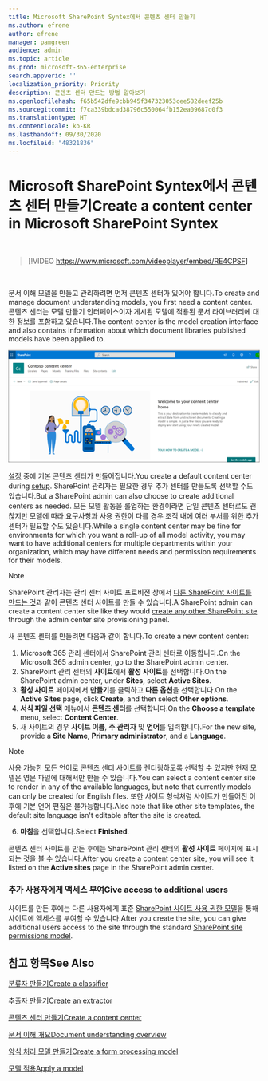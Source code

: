 ```yaml
---
title: Microsoft SharePoint Syntex에서 콘텐츠 센터 만들기
ms.author: efrene
author: efrene
manager: pamgreen
audience: admin
ms.topic: article
ms.prod: microsoft-365-enterprise
search.appverid: ''
localization_priority: Priority
description: 콘텐츠 센터 만드는 방법 알아보기
ms.openlocfilehash: f65b542dfe9cbb945f347323053cee582deef25b
ms.sourcegitcommit: f7ca339bdcad38796c550064fb152ea09687d0f3
ms.translationtype: HT
ms.contentlocale: ko-KR
ms.lasthandoff: 09/30/2020
ms.locfileid: "48321836"
---
```

# <a name="create-a-content-center-in-microsoft-sharepoint-syntex"></a><span data-ttu-id="472a4-103">Microsoft SharePoint Syntex에서 콘텐츠 센터 만들기</span><span class="sxs-lookup"><span data-stu-id="472a4-103">Create a content center in Microsoft SharePoint Syntex</span></span>


</br>

> [!VIDEO https://www.microsoft.com/videoplayer/embed/RE4CPSF]

</br>

<span data-ttu-id="472a4-104">문서 이해 모델을 만들고 관리하려면 먼저 콘텐츠 센터가 있어야 합니다.</span><span class="sxs-lookup"><span data-stu-id="472a4-104">To create and manage document understanding models, you first need a content center.</span></span> <span data-ttu-id="472a4-105">콘텐츠 센터는 모델 만들기 인터페이스이자 게시된 모델에 적용된 문서 라이브러리에 대한 정보를 포함하고 있습니다.</span><span class="sxs-lookup"><span data-stu-id="472a4-105">The content center is the model creation interface and also contains information about which document libraries published models have been applied to.</span></span></br>

   ![문서 라이브러리 선택](../media/content-understanding/content-center-page.png)</br>

<span data-ttu-id="472a4-107">[설정](set-up-content-understanding.md) 중에 기본 콘텐츠 센터가 만들어집니다.</span><span class="sxs-lookup"><span data-stu-id="472a4-107">You create a default content center during [setup](set-up-content-understanding.md).</span></span> <span data-ttu-id="472a4-108">SharePoint 관리자는 필요한 경우 추가 센터를 만들도록 선택할 수도 있습니다.</span><span class="sxs-lookup"><span data-stu-id="472a4-108">But a SharePoint admin can also choose to create additional centers as needed.</span></span> <span data-ttu-id="472a4-109">모든 모델 활동을 롤업하는 환경이라면 단일 콘텐츠 센터로도 괜찮지만 모델에 따라 요구사항과 사용 권한이 다를 경우 조직 내에 여러 부서를 위한 추가 센터가 필요할 수도 있습니다.</span><span class="sxs-lookup"><span data-stu-id="472a4-109">While a single content center may be fine for environments for which you want a roll-up of all model activity, you may want to have additional centers for multiple departments within your organization, which may have different needs and permission requirements for their models.</span></span>

> [!NOTE]
> <span data-ttu-id="472a4-110">SharePoint 관리자는 관리 센터 사이트 프로비전 창에서 [다른 SharePoint 사이트를 만드는 것](https://docs.microsoft.com/sharepoint/create-site-collection)과 같이 콘텐츠 센터 사이트를 만들 수 있습니다.</span><span class="sxs-lookup"><span data-stu-id="472a4-110">A SharePoint admin can create a content center site like they would [create any other SharePoint site](https://docs.microsoft.com/sharepoint/create-site-collection) through the admin center site provisioning panel.</span></span>

<span data-ttu-id="472a4-111">새 콘텐츠 센터를 만들려면 다음과 같이 합니다.</span><span class="sxs-lookup"><span data-stu-id="472a4-111">To create a new content center:</span></span>

1. <span data-ttu-id="472a4-112">Microsoft 365 관리 센터에서 SharePoint 관리 센터로 이동합니다.</span><span class="sxs-lookup"><span data-stu-id="472a4-112">On the Microsoft 365 admin center, go to the SharePoint admin center.</span></span>
2. <span data-ttu-id="472a4-113">SharePoint 관리 센터의 **사이트**에서 **활성 사이트**를 선택합니다.</span><span class="sxs-lookup"><span data-stu-id="472a4-113">On the SharePoint admin center, under **Sites**, select **Active Sites**.</span></span>
3. <span data-ttu-id="472a4-114">**활성 사이트** 페이지에서 **만들기**를 클릭하고 **다른 옵션**을 선택합니다.</span><span class="sxs-lookup"><span data-stu-id="472a4-114">On the **Active Sites** page, click **Create**, and then select **Other options**.</span></span>
4. <span data-ttu-id="472a4-115">**서식 파일 선택** 메뉴에서 **콘텐츠 센터**를 선택합니다.</span><span class="sxs-lookup"><span data-stu-id="472a4-115">On the **Choose a template** menu, select **Content Center**.</span></span>
5. <span data-ttu-id="472a4-116">새 사이트의 경우 **사이트 이름**, **주 관리자** 및 **언어**를 입력합니다.</span><span class="sxs-lookup"><span data-stu-id="472a4-116">For the new site, provide a **Site Name**, **Primary administrator**, and a **Language**.</span></span></br>

> [!NOTE] 
> <span data-ttu-id="472a4-117">사용 가능한 모든 언어로 콘텐츠 센터 사이트를 렌더링하도록 선택할 수 있지만 현재 모델은 영문 파일에 대해서만 만들 수 있습니다.</span><span class="sxs-lookup"><span data-stu-id="472a4-117">You can select a content center site to render in any of the available languages, but note that currently models can only be created for English files.</span></span> <span data-ttu-id="472a4-118">또한 사이트 형식처럼 사이트가 만들어진 이후에 기본 언어 편집은 불가능합니다.</span><span class="sxs-lookup"><span data-stu-id="472a4-118">Also note that like other site templates, the default site language isn't editable after the site is created.</span></span></br>

6. <span data-ttu-id="472a4-119">**마침**을 선택합니다.</span><span class="sxs-lookup"><span data-stu-id="472a4-119">Select **Finished**.</span></span>
 
<span data-ttu-id="472a4-120">콘텐츠 센터 사이트를 만든 후에는 SharePoint 관리 센터의 **활성 사이트** 페이지에 표시되는 것을 볼 수 있습니다.</span><span class="sxs-lookup"><span data-stu-id="472a4-120">After you create a content center site, you will see it listed on the **Active sites** page in the SharePoint admin center.</span></span> 

### <a name="give-access-to-additional-users"></a><span data-ttu-id="472a4-121">추가 사용자에게 액세스 부여</span><span class="sxs-lookup"><span data-stu-id="472a4-121">Give access to additional users</span></span>
 
<span data-ttu-id="472a4-122">사이트를 만든 후에는 다른 사용자에게 표준 [SharePoint 사이트 사용 권한 모델](https://docs.microsoft.com/sharepoint/modern-experience-sharing-permissions)을 통해 사이트에 액세스를 부여할 수 있습니다.</span><span class="sxs-lookup"><span data-stu-id="472a4-122">After you create the site, you can give additional users access to the site through the standard [SharePoint site permissions model](https://docs.microsoft.com/sharepoint/modern-experience-sharing-permissions).</span></span>

## <a name="see-also"></a><span data-ttu-id="472a4-123">참고 항목</span><span class="sxs-lookup"><span data-stu-id="472a4-123">See Also</span></span>
[<span data-ttu-id="472a4-124">분류자 만들기</span><span class="sxs-lookup"><span data-stu-id="472a4-124">Create a classifier</span></span>](create-a-classifier.md)

[<span data-ttu-id="472a4-125">추출자 만들기</span><span class="sxs-lookup"><span data-stu-id="472a4-125">Create an extractor</span></span>](create-an-extractor.md)

[<span data-ttu-id="472a4-126">콘텐츠 센터 만들기</span><span class="sxs-lookup"><span data-stu-id="472a4-126">Create a content center</span></span>](create-a-content-center.md)

[<span data-ttu-id="472a4-127">문서 이해 개요</span><span class="sxs-lookup"><span data-stu-id="472a4-127">Document understanding overview</span></span>](document-understanding-overview.md)

[<span data-ttu-id="472a4-128">양식 처리 모델 만들기</span><span class="sxs-lookup"><span data-stu-id="472a4-128">Create a form processing model</span></span>](create-a-form-processing-model.md)

[<span data-ttu-id="472a4-129">모델 적용</span><span class="sxs-lookup"><span data-stu-id="472a4-129">Apply a model</span></span>](apply-a-model.md)    
